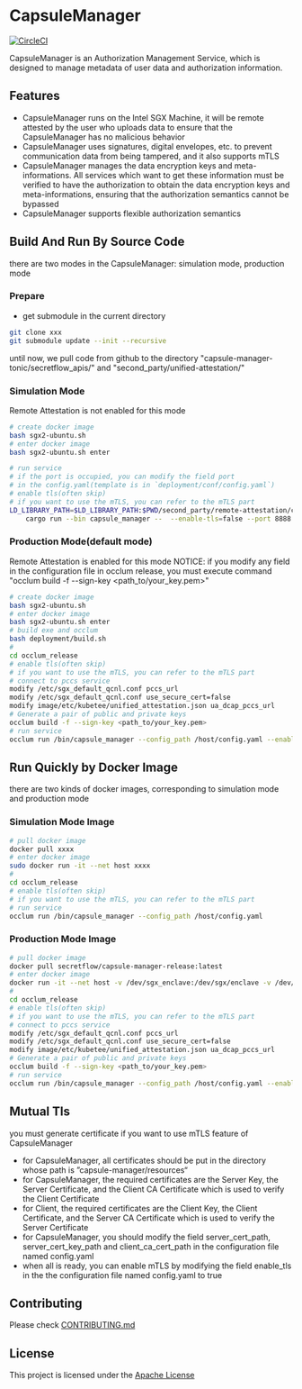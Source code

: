 
# CapsuleManager
[![CircleCI](https://dl.circleci.com/status-badge/img/gh/secretflow/capsule-manager/tree/main.svg?style=svg)](https://dl.circleci.com/status-badge/redirect/gh/secretflow/capsule-manager/tree/main)

CapsuleManager is an Authorization Management Service, which is designed to manage metadata of user data and authorization information.

## Features

- CapsuleManager runs on the Intel SGX Machine, it will be remote attested by the user who uploads data to ensure that the CapsuleManager has no malicious behavior
- CapsuleManager uses signatures, digital envelopes, etc. to prevent communication data from being tampered, and it also supports mTLS
- CapsuleManager manages the data encryption keys and meta-informations. All services which want to get these information must be verified to have the authorization to obtain the data encryption keys and meta-informations, ensuring that the authorization semantics cannot be bypassed
- CapsuleManager supports flexible authorization semantics

## Build And Run By Source Code

there are two modes in the CapsuleManager: simulation mode, production mode

### Prepare

- get submodule in the current directory

```bash
git clone xxx
git submodule update --init --recursive
```

until now, we pull code from github to the directory "capsule-manager-tonic/secretflow_apis/" and "second_party/unified-attestation/"

### Simulation Mode

Remote Attestation is not enabled for this mode

```bash
# create docker image
bash sgx2-ubuntu.sh
# enter docker image
bash sgx2-ubuntu.sh enter

# run service
# if the port is occupied, you can modify the field port
# in the config.yaml(template is in `deployment/conf/config.yaml`)
# enable tls(often skip)
# if you want to use the mTLS, you can refer to the mTLS part
LD_LIBRARY_PATH=$LD_LIBRARY_PATH:$PWD/second_party/remote-attestation/c/lib\ 
    cargo run --bin capsule_manager --  --enable-tls=false --port 8888
```

### Production Mode(default mode)

Remote Attestation is enabled for this mode
NOTICE: if you modify any field in the configuration file in occlum release, you must execute command "occlum build -f --sign-key <path_to/your_key.pem>"

```bash
# create docker image
bash sgx2-ubuntu.sh
# enter docker image
bash sgx2-ubuntu.sh enter
# build exe and occlum
bash deployment/build.sh
#
cd occlum_release
# enable tls(often skip)
# if you want to use the mTLS, you can refer to the mTLS part
# connect to pccs service
modify /etc/sgx_default_qcnl.conf pccs_url
modify /etc/sgx_default_qcnl.conf use_secure_cert=false
modify image/etc/kubetee/unified_attestation.json ua_dcap_pccs_url
# Generate a pair of public and private keys
occlum build -f --sign-key <path_to/your_key.pem>
# run service
occlum run /bin/capsule_manager --config_path /host/config.yaml --enable-tls=false
```

## Run Quickly by Docker Image

there are two kinds of docker images, corresponding to simulation mode and production mode

### Simulation Mode Image

```bash
# pull docker image
docker pull xxxx
# enter docker image
sudo docker run -it --net host xxxx
#
cd occlum_release
# enable tls(often skip)
# if you want to use the mTLS, you can refer to the mTLS part
# run service
occlum run /bin/capsule_manager --config_path /host/config.yaml
```

### Production Mode Image

```bash
# pull docker image
docker pull secretflow/capsule-manager-release:latest
# enter docker image
docker run -it --net host -v /dev/sgx_enclave:/dev/sgx/enclave -v /dev/sgx_provision:/dev/sgx/provision --privileged=true secretflow/capsule-manager-release:latest
#
cd occlum_release
# enable tls(often skip)
# if you want to use the mTLS, you can refer to the mTLS part
# connect to pccs service
modify /etc/sgx_default_qcnl.conf pccs_url
modify /etc/sgx_default_qcnl.conf use_secure_cert=false
modify image/etc/kubetee/unified_attestation.json ua_dcap_pccs_url
# Generate a pair of public and private keys
occlum build -f --sign-key <path_to/your_key.pem>
# run service
occlum run /bin/capsule_manager --config_path /host/config.yaml --enable-tls=false
```

## Mutual Tls

you must generate certificate if you want to use mTLS feature of CapsuleManager

- for CapsuleManager, all certificates should be put in the directory whose path is ”capsule-manager/resources“
- for CapsuleManager, the required certificates are the Server Key, the Server Certificate, and the Client CA Certificate which is used to verify the Client Certificate
- for Client, the required certificates are the Client Key, the Client Certificate, and the Server CA Certificate which is used to verify the Server Certificate
- for CapsuleManager, you should modify the field server_cert_path, server_cert_key_path and client_ca_cert_path in the configuration file named config.yaml
- when all is ready, you can enable mTLS by modifying the field enable_tls in the the configuration file named config.yaml to true

## Contributing

Please check [CONTRIBUTING.md](CONTRIBUTING.md)

## License

This project is licensed under the [Apache License](LICENSE)
